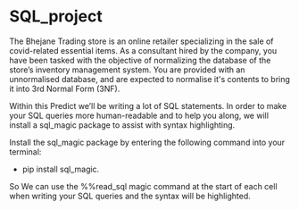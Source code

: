 # SQL_project

The Bhejane Trading store is an online retailer specializing in the sale of covid-related essential items. As a consultant hired by the company,  you have been tasked with the objective of normalizing the database of the store’s inventory management system. 
You are provided with an unnormalised database, and are expected to normalise it's contents to bring it into 3rd Normal Form (3NF). 

Within this Predict we’ll be writing a lot of SQL statements. In order to make your SQL queries more human-readable and to help you along, we will install a sql_magic package to assist with syntax highlighting.

Install the sql_magic package by entering the following command into your terminal: 
- pip install sql_magic.

So We can use the %%read_sql magic command at the start of each cell when writing your SQL queries and the syntax will be highlighted.
